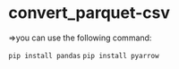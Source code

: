 # convert_parquet-csv
=>you can use the following command:

``pip install pandas`` 
``pip install pyarrow``
